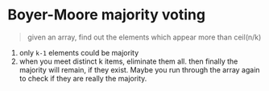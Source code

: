 # Boyer-Moore majority voting
> given an array, find out the elements which appear more than ceil(n/k)
1. only `k-1` elements could be majority
2. when you meet distinct k items, eliminate them all. then finally the majority will remain, if they exist. Maybe you run through the array again to check if they are really the majority.
